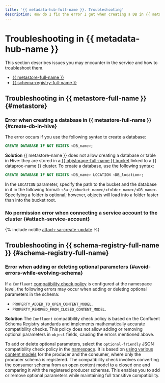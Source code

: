 ```yaml
---
title: '{{ metadata-hub-full-name }}. Troubleshooting'
description: How do I fix the error I get when creating a DB in {{ metastore-name }}? Find the answer to this and other questions in this article.
---
```


# Troubleshooting in {{ metadata-hub-name }}

This section describes issues you may encounter in the service and how to troubleshoot them.

* [{{ metastore-full-name }}](#metastore)
* [{{ schema-registry-full-name }}](#schema-registry-full-name)

## Troubleshooting in {{ metastore-full-name }} {#metastore}

### Error when creating a database in {{ metastore-full-name }} {#create-db-in-hive}

The error occurs if you use the following syntax to create a database:

```sql
CREATE DATABASE IF NOT EXISTS <DB_name>;
```

**Solution**
{{ metastore-name }} does not allow creating a database or table in Hive: they are stored in a [{{ objstorage-full-name }} bucket](../../storage/concepts/bucket.md) linked to a {{ dataproc-name }} cluster. To create a database, use the following syntax:

```sql
CREATE DATABASE IF NOT EXISTS <DB_name> LOCATION <DB_location>;
```

In the `LOCATION` parameter, specify the path to the bucket and the database in it in the following format: `s3a://<bucket_name>/<folder_name>/<DB_name>`. Specifying a folder is optional; however, objects will load into a folder faster than into the bucket root.

### No permission error when connecting a service account to the cluster {#attach-service-account}

{% include notitle [attach-sa-create-update](../../_qa/attach-sa-create-update.md) %}

## Troubleshooting in {{ schema-registry-full-name }} {#schema-registry-full-name}

### Error when adding or deleting optional parameters {#avoid-errors-while-evolving-schema}

If a `Confluent` [compatibility check policy](../concepts/compatibility-check-policy.md) is configured at the namespace level, the following errors may occur when adding or deleting optional parameters in the schema:

* `PROPERTY_ADDED_TO_OPEN_CONTENT_MODEL`.
* `PROPERTY_REMOVED_FROM_CLOSED_CONTENT_MODEL`.

**Solution**
The `Confluent` compatibility check policy is based on the Confluent Schema Registry standards and implements mathematically accurate compatibility checks. This policy does not allow adding or removing optional parameters in `object` fields, causing the errors mentioned above.

To add or delete optional parameters, select the `optional-friendly` JSON compatibility check policy in the [namespace](../operations/update-name-space.md). It is based on [using various content models](../concepts/schema-registry-content-model#optional-parameters-compatibility-solution) for the producer and the consumer, where only the producer schema is registered. The compatibility check involves converting the consumer schema from an open content model to a closed one and comparing it with the registered producer schemas. This enables you to add or remove optional parameters while maintaining full transitive compatibility.

